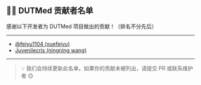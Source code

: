 ## 🧑‍💻 DUTMed 贡献者名单

感谢以下开发者为 DUTMed 项目做出的贡献！（排名不分先后）

---

- [@feiyu1104 (xuefeiyu)](https://github.com/feiyu1104)
- [Juvenilecris (ningning wang)](https://github.com/Juvenilecris)

---

> 💡 我们会持续更新此名单。如果你的贡献未被列出，请提交 PR 或联系维护者 😊